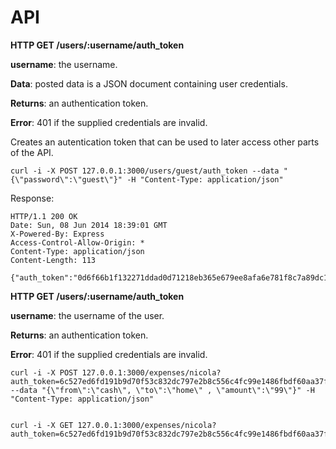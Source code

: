 
API
============


**HTTP GET /users/:username/auth_token**

**username**: the username.

**Data**: posted data is a JSON document containing user credentials.

**Returns**: an authentication token.

**Error**: 401 if the supplied credentials are invalid.

Creates an autentication token that can be used to later access other parts of the API. 

    curl -i -X POST 127.0.0.1:3000/users/guest/auth_token --data "{\"password\":\"guest\"}" -H "Content-Type: application/json"


Response:

    
    HTTP/1.1 200 OK
    Date: Sun, 08 Jun 2014 18:39:01 GMT
    X-Powered-By: Express
    Access-Control-Allow-Origin: *
    Content-Type: application/json
    Content-Length: 113
    
    {"auth_token":"0d6f66b1f132271ddad0d71218eb365e679ee8afa6e781f8c7a89dc1607c4d0db021add5670b240aaa1c2eae9f22f18f"}`
    
    
**HTTP GET /users/:username/auth_token**

**username**: the username of the user.

**Returns**: an authentication token.

**Error**: 401 if the supplied credentials are invalid.

    curl -i -X POST 127.0.0.1:3000/expenses/nicola?auth_token=6c527ed6fd191b9d70f53c832dc797e2b8c556c4fc99e1486fbdf60aa37fc0301da147cdddffb6e6a86c05cfdc0e8848 --data "{\"from\":\"cash\", \"to\":\"home\" , \"amount\":\"99\"}" -H "Content-Type: application/json"


    curl -i -X GET 127.0.0.1:3000/expenses/nicola?auth_token=6c527ed6fd191b9d70f53c832dc797e2b8c556c4fc99e1486fbdf60aa37fc0301da147cdddffb6e6a86c05cfdc0e8848

